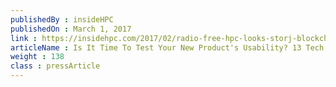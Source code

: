 ```yaml
---
publishedBy : insideHPC
publishedOn : March 1, 2017
link : https://insidehpc.com/2017/02/radio-free-hpc-looks-storj-blockchain-technology-cloud/
articleName : Is It Time To Test Your New Product's Usability? 13 Tech Experts Weigh In
weight : 138 
class : pressArticle
---
```

